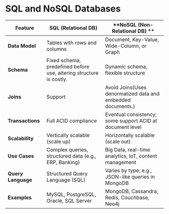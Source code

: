 # SQL and NoSQL Databases

| **Feature**        | **SQL (Relational DB)**                                            | **NoSQL (Non-Relational DB) **                                  |
|--------------------|--------------------------------------------------------------------|-------------------------------------------------------------|
| **Data Model**     | Tables with rows and columns                                       | Document, Key-Value, Wide-Column, or Graph                  |
| **Schema**         | Fixed schema, predefined before use, altering structure is costly. | Dynamic schema, flexible structure                          |
| **Joins**          | Support                                                            | Avoid Joins(Uses denormalized data and embedded documents.) |
| **Transactions**   | Full ACID compliance                                               | Eventual consistency; some support ACID at document level   |
| **Scalability**    | Vertically scalable (scale up)                                     | Horizontally scalable (scale out)                           |
| **Use Cases**      | Complex queries, structured data (e.g., ERP, Banking)              | Big Data, real-time analytics, IoT, content management      |
| **Query Language** | Structured Query Language (SQL)                                    | Varies by type; e.g., JSON-like queries in MongoDB          |
| **Examples**       | MySQL, PostgreSQL, Oracle, SQL Server                              | MongoDB, Cassandra, Redis, Couchbase, Neo4j                 |
